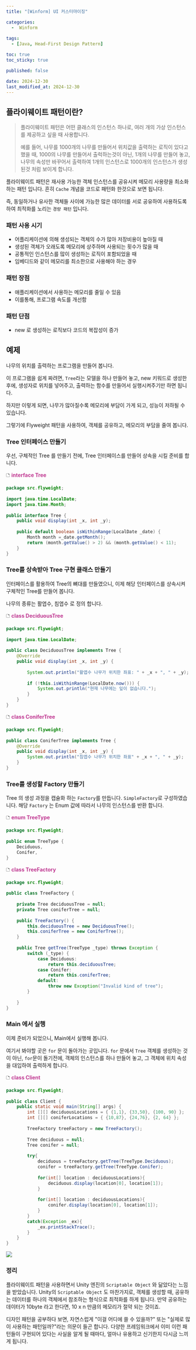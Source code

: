 ```yaml
---
title: "[Winform] UI 커스터마이징"

categories:
  -  Winform
  
tags:
  - [Java, Head-First Design Pattern]

toc: true
toc_sticky: true

published: false

date: 2024-12-30
last_modified_at: 2024-12-30
---
```


## 플라이웨이트 패턴이란?

> 플라이웨이트 패턴은 어떤 클래스의 인스턴스 하나로, 여러 개의 가상 인스턴스를 제공하고 싶을 때 사용합니다.
>
> 예를 들어, 나무를 1000개의 나무를 만들어서 위치값을 출력하는 로직이 있다고 했을 때, 1000의 나무를 만들어서 출럭하는것이 아닌, 1개의 나무를 만들어 놓고, 나무의 속성만 바꾸어서 출력하여 1개의 인스턴스로 1000개의 인스턴스가 생성된것 처럼 보이게 합니다. 


플라이웨이트 패턴은 재사용 가능한 객체 인스턴스를 공유시켜 메모리 사용량을 최소화 하는 패턴 입니다. 흔히 `Cache` 개념을 코드로 패턴화 한것으로 보면 됩니다.

즉, 동일하거나 유사한 객체들 사이에 가능한 많은 데이터를 서로 공유하여 사용하도록 하여 최적화를 노리는 `경량 패턴` 입니다.

### 패턴 사용 시기

- 어플리케이션에 의해 생성되는 객체의 수가 많아 저장비용이 높아질 때
- 생성된 객체가 오래도록 메모리에 상주하며 사용되는 횟수가 많을 때
- 공통적인 인스턴스를 많이 생성하는 로직이 포함되었을 때
- 임베디드와 같이 메모리를 최소한으로 사용해야 하는 경우

### 패턴 장점

- 애플리케이션에서 사용하는 메모리를 줄일 수 있음
- 이를통해, 프로그램 속도를 개선함

### 패턴 단점

- new 로 생성하는 로직보다 코드의 복잡성이 증가

## 예제

나무의 위치를 출력하는 프로그램을 만들어 봅니다. 

이 프로그램을 쉽게 짜려면, `Tree`라는 모델을 하나 만들어 놓고, new 키워드로 생성한 후에, 생성자로 위치를 넣어주고, 출력하는 함수를 만들어서 실행시켜주기만 하면 됩니다.

하지만 이렇게 되면, 나무가 많아질수록 메모리에 부담이 가게 되고, 성능이 저하될 수 있습니다.

그렇기에 Flyweight 패턴을 사용하여, 객체를 공유하고, 메모리의 부담을 줄여 봅니다.

### Tree 인터페이스 만들기

우선, 구체적인 Tree 를 만들기 전에, Tree 인터페이스를 만들어 상속을 시킬 준비를 합니다.

🗅 **<span style="color: #c03a92">interface Tree</span>**

```java
package src.flyweight;  
  
import java.time.LocalDate;  
import java.time.Month;  
  
public interface Tree {  
    public void display(int _x, int _y);  
  
    public default boolean isWithinRange(LocalDate _date) {  
        Month month =_date.getMonth();  
        return (month.getValue() > 2) && (month.getValue() < 11);  
    } 
}
```

### Tree를 상속받아 Tree 구현 클래스 만들기

인터페이스를 활용하여 Tree의 뼈대를 만들였으니, 이제 해당 인터페이스를 상속시켜 구체적인 Tree를 만들어 봅니다.

나무의 종류는 활엽수, 침엽수 로 정의 합니다.

🗅 **<span style="color: #c03a92">class DeciduousTree</span>**

```java
package src.flyweight;  
  
import java.time.LocalDate;  
  
public class DeciduousTree implements Tree {  
    @Override  
    public void display(int _x, int _y) {  
  
        System.out.println("활엽수 나무가 위치한 좌표: " + _x + ", " + _y);  
  
        if (!this.isWithinRange(LocalDate.now())) {  
            System.out.println("현재 나무에는 잎이 없습니다.");  
        }  
    }  
}
```

🗅 **<span style="color: #c03a92">class ConiferTree</span>**

```java
package src.flyweight;  
  
public class ConiferTree implements Tree {  
    @Override  
    public void display(int _x, int _y) {  
        System.out.println("침엽수 나무가 위치한 좌표" + _x + ", " + _y);  
    }  
}
```

### Tree를 생성할 Factory 만들기

Tree 의 생성 과정을 캡슐화 하는 `Factory`를 만듭니다. `SimpleFactory`로 구성하였습니다. 해당 `Factory` 는  Enum 값에 따라서 나무의 인스턴스를 반환 합니다.

🗅 **<span style="color: #c03a92">enum TreeType</span>**

```java
package src.flyweight;  
  
public enum TreeType {  
    Deciduous,  
    Conifer,  
}
```

🗅 **<span style="color: #c03a92">class TreeFactory</span>**

```java
package src.flyweight;  
  
public class TreeFactory {  
  
    private Tree deciduousTree = null;  
    private Tree coniferTree = null;  
  
    public TreeFactory() {  
        this.deciduousTree = new DeciduousTree();  
        this.coniferTree = new ConiferTree();  
    }  
  
    public Tree getTree(TreeType _type) throws Exception {  
        switch (_type) {  
            case Deciduous:  
                return this.deciduousTree;  
            case Conifer:  
                return this.coniferTree;  
            default:  
                throw new Exception("Invalid kind of tree");  
        }  
  
    }  
}
```

### Main 에서 실행

이제 준비가 되었으니, Main에서 실행해 봅니다.

여기서 봐야할 곳은 `for` 문이 돌아가는 곳입니다. `for` 문에서 `Tree` 객체를 생성하는 것이 아닌, `for`문이 돌기전에, 객체의 인스턴스를 하나 만들어 놓고, 그 객체에 위치 속성을 대입하여 출력하게 합니다.

🗅 **<span style="color: #c03a92">class Client</span>**

```java
package src.flyweight;  
  
public class Client {  
    public static void main(String[] args) {  
        int [][] deciduousLocations = { {1,1}, {33,50}, {100, 90} };  
        int [][] coniferLocations = { {10,87}, {24,76}, {2, 64} };  
  
        TreeFactory treeFactory = new TreeFactory();  
  
        Tree deciduous = null;  
        Tree conifer = null;  
  
        try{  
            deciduous = treeFactory.getTree(TreeType.Deciduous);  
            conifer = treeFactory.getTree(TreeType.Conifer);  
  
            for(int[] location : deciduousLocations){  
                deciduous.display(location[0], location[1]);  
            }  
  
            for(int[] location : deciduousLocations){  
                conifer.display(location[0], location[1]);  
            }  
        }  
        catch(Exception _ex){  
            _ex.printStackTrace();  
        }  
    }  
}
```

![](/images/Pasted%20image%2020241012233002.png)

### 정리

플라이웨이트 패턴을 사용하면서 Unity 엔진의 `Scriptable Object` 와 닮았다는 느낌을 받았습니다. Unity의 `Scriptable Object` 도 마찬가지로, 객체를 생성할 때, 공유하는 데이터를 하나의 객체에서 참조하는 형식으로 최적화를 하게 됩니다. 만약 공유하는 데이터가 10byte 라고 한다면, 10 x n 만큼의 메모리가 절약 되는 것이죠.

디자인 패턴을 공부하다 보면, 자연스럽게 "이걸 어디에 쓸 수 있을까?" 또는 "실제로 많이 사용하는 패턴일까?"라는 의문이 들곤 합니다. 다양한 프레임워크에서 이미 이런 패턴들이 구현되어 있다는 사실을 알게 될 때마다, 얼마나 유용하고 신기한지 다시금 느끼게 됩니다.